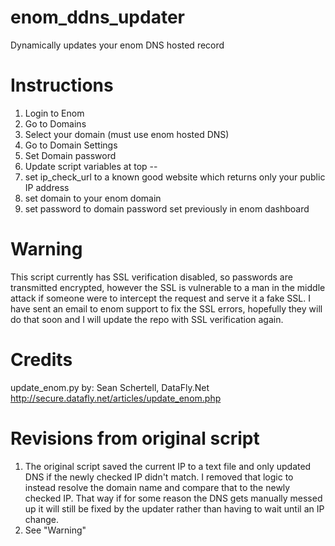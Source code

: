 # enom_ddns_updater
Dynamically updates your enom DNS hosted record

# Instructions
1. Login to Enom
2. Go to Domains
3. Select your domain (must use enom hosted DNS)
4. Go to Domain Settings
5. Set Domain password
6. Update script variables at top -- 
7. set ip_check_url to a known good website which returns only your public IP address
8. set domain to your enom domain
9. set password to domain password set previously in enom dashboard

# Warning
This script currently has SSL verification disabled, so passwords are transmitted encrypted, however the SSL is vulnerable to a man in the middle attack if someone were to intercept the request and serve it a fake SSL. I have sent an email to enom support to fix the SSL errors, hopefully they will do that soon and I will update the repo with SSL verification again.

# Credits
update_enom.py by: Sean Schertell, DataFly.Net
http://secure.datafly.net/articles/update_enom.php

# Revisions from original script
1. The original script saved the current IP to a text file and only updated DNS if the newly checked IP didn't match. I removed that logic to instead resolve the domain name and compare that to the newly checked IP. That way if for some reason the DNS gets manually messed up it will still be fixed by the updater rather than having to wait until an IP change.
2. See "Warning"
